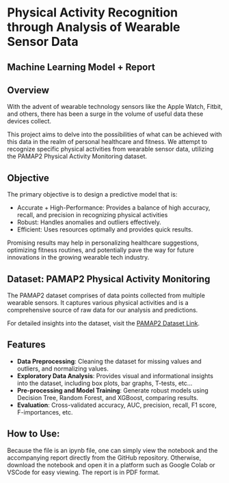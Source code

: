 # Physical Activity Recognition through Analysis of Wearable Sensor Data
## Machine Learning Model + Report

## Overview
With the advent of wearable technology sensors like the Apple Watch, Fitbit, and others, there has been a surge in the volume of useful data these devices collect.

This project aims to delve into the possibilities of what can be achieved with this data in the realm of personal healthcare and fitness. 
We attempt to recognize specific physical activities from wearable sensor data, utilizing the PAMAP2 Physical Activity Monitoring dataset.

## Objective
The primary objective is to design a predictive model that is:
- Accurate + High-Performance: Provides a balance of high accuracy, recall, and precision in recognizing physical activities
- Robust: Handles anomalies and outliers effectively.
- Efficient: Uses resources optimally and provides quick results.

Promising results may help in personalizing healthcare suggestions, optimizing fitness routines, and potentially pave the way for future innovations in the growing wearable tech industry.

## Dataset: PAMAP2 Physical Activity Monitoring
The PAMAP2 dataset comprises of data points collected from multiple wearable sensors. It captures various physical activities and is a comprehensive source of raw data for our analysis and predictions.

For detailed insights into the dataset, visit the [PAMAP2 Dataset Link](https://archive.ics.uci.edu/dataset/231/pamap2+physical+activity+monitoring).

## Features
- **Data Preprocessing**: Cleaning the dataset for missing values and outliers, and normalizing values.
- **Exploratory Data Analysis**: Provides visual and informational insights into the dataset, including box plots, bar graphs, T-tests, etc...
- **Pre-processing and Model Training**: Generate robust models using Decision Tree, Random Forest, and XGBoost, comparing results.
- **Evaluation**: Cross-validated accuracy, AUC, precision, recall, F1 score, F-importances, etc.

## How to Use:
Because the file is an ipynb file, one can simply view the notebook and the accompanying report directly from the GitHub repository.
Otherwise, download the notebook and open it in a platform such as Google Colab or VSCode for easy viewing.
The report is in PDF format.
